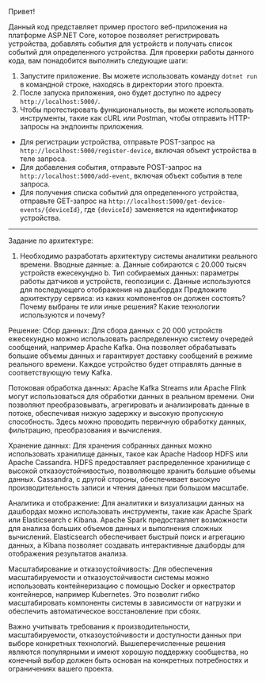 Привет! 

Данный код представляет пример простого веб-приложения на платформе ASP.NET Core, которое позволяет регистрировать устройства, добавлять события для устройств и получать список событий для определенного устройства.
Для проверки работы данного кода, вам понадобится выполнить следующие шаги:
1. Запустите приложение. Вы можете использовать команду `dotnet run` в командной строке, находясь в директории этого проекта.
2. После запуска приложения, оно будет доступно по адресу `http://localhost:5000/`.
3. Чтобы протестировать функциональность, вы можете использовать инструменты, такие как cURL или Postman, чтобы отправить HTTP-запросы на эндпоинты приложения.
- Для регистрации устройства, отправьте POST-запрос на `http://localhost:5000/register-device`, включая объект устройства в теле запроса.
- Для добавления события, отправьте POST-запрос на `http://localhost:5000/add-event`, включая объект события в теле запроса.
- Для получения списка событий для определенного устройства, отправьте GET-запрос на `http://localhost:5000/get-device-events/{deviceId}`, где `{deviceId}` заменяется на идентификатор устройства.

---------------------------------------------------------------------------------------
Задание по архитектуре:
1.	Необходимо разработать архитектуру системы аналитики реального времени. Вводные данные:
a.	Данные собираются с 20.000 тысяч устройств ежесекундно
b.	Тип собираемых данных: параметры работы датчиков и устройств, геопозиции
c.	Данные используются для последующего отображения на дашбордах
Предложите архитектуру сервиса: из каких компонентов он должен состоять? Почему выбраны те или иные решения? Какие технологии используются и почему?

Решение:
Сбор данных:
Для сбора данных с 20 000 устройств ежесекундно можно использовать распределенную систему очередей сообщений, например Apache Kafka. Она позволяет обрабатывать большие объемы данных и гарантирует доставку сообщений в режиме реального времени. Каждое устройство будет отправлять данные в соответствующую тему Kafka.

Потоковая обработка данных:
Apache Kafka Streams или Apache Flink могут использоваться для обработки данных в реальном времени. Они позволяют преобразовывать, агрегировать и анализировать данные в потоке, обеспечивая низкую задержку и высокую пропускную способность. Здесь можно проводить первичную обработку данных, фильтрацию, преобразования и вычисления.

Хранение данных:
Для хранения собранных данных можно использовать хранилище данных, такое как Apache Hadoop HDFS или Apache Cassandra. HDFS предоставляет распределенное хранилище с высокой отказоустойчивостью, позволяющее хранить большие объемы данных. Cassandra, с другой стороны, обеспечивает высокую производительность записи и чтения данных при большом масштабе.

Аналитика и отображение:
Для аналитики и визуализации данных на дашбордах можно использовать инструменты, такие как Apache Spark или Elasticsearch с Kibana. Apache Spark предоставляет возможности для анализа больших объемов данных и выполнения сложных вычислений. Elasticsearch обеспечивает быстрый поиск и агрегацию данных, а Kibana позволяет создавать интерактивные дашборды для отображения результатов анализа.

Масштабирование и отказоустойчивость:
Для обеспечения масштабируемости и отказоустойчивости системы можно использовать контейнеризацию с помощью Docker и оркестратор контейнеров, например Kubernetes. Это позволит гибко масштабировать компоненты системы в зависимости от нагрузки и обеспечить автоматическое восстановление при сбоях.

Важно учитывать требования к производительности, масштабируемости, отказоустойчивости и доступности данных при выборе конкретных технологий. Вышеперечисленные решения являются популярными и имеют хорошую поддержку сообщества, но конечный выбор должен быть основан на конкретных потребностях и ограничениях вашего проекта.

